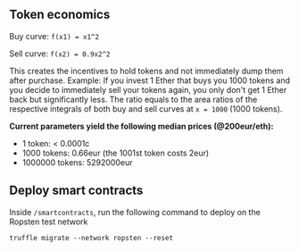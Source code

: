 

Token economics
---------------

Buy curve: `f(x1) = x1^2`

Sell curve: `f(x2) = 0.9x2^2`

This creates the incentives to hold tokens and not immediately dump them after purchase. Example: If you invest 1 Ether that buys you 1000 tokens and you decide to immediately sell your tokens again, you only don't get 1 Ether back but significantly less. The ratio equals to the area ratios of the respective integrals of both buy and sell curves at `x = 1000` (1000 tokens).

**Current parameters yield the following median prices (@200eur/eth):**
- 1 token: < 0.0001c
- 1000 tokens: 0.66eur (the 1001st token costs 2eur)
- 1000000 tokens: 5292000eur


Deploy smart contracts
----------------------

Inside `/smartcontracts`, run the following command to deploy on the Ropsten test network

```
truffle migrate --network ropsten --reset
```
